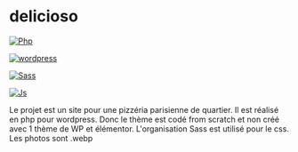 # delicioso

<a href='https://github.com/shivamkapasia0' target="_blank"><img alt='Php' src='https://img.shields.io/badge/Php_8-100000?style=for-the-badge&logo=Php&logoColor=A0C7DE&labelColor=1E282C&color=5F92AD'/></a>

<a href='https://github.com/shivamkapasia0' target="_blank"><img alt='wordpress' src='https://img.shields.io/badge/wordpress_5.5-100000?style=for-the-badge&logo=wordpress&logoColor=white&labelColor=0D59E7&color=09090B'/></a>

<a href='https://github.com/shivamkapasia0' target="_blank"><img alt='Sass' src='https://img.shields.io/badge/Sass-100000?style=for-the-badge&logo=Sass&logoColor=white&labelColor=F132D2&color=F426A8'/></a>

<a href='https://github.com/shivamkapasia0' target="_blank"><img alt='Js' src='https://img.shields.io/badge/JavaScript-100000?style=for-the-badge&logo=Js&logoColor=white&labelColor=FDD534&color=FAEC26'/></a>

Le projet est un site pour une pizzéria parisienne de quartier.
Il est réalisé en php pour wordpress. Donc le thème est codé from scratch et non créé avec 1 thème de WP et élémentor.
L'organisation Sass est utilisé pour le css.
Les photos sont .webp
